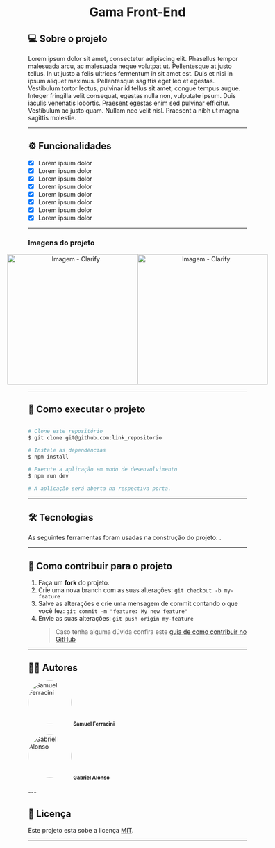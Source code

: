 <h1 align="center">
    Gama Front-End
</h1>

## 💻 Sobre o projeto

<p>
Lorem ipsum dolor sit amet, consectetur adipiscing elit. Phasellus tempor malesuada arcu, ac malesuada neque volutpat ut. Pellentesque at justo tellus. In ut justo a felis ultrices fermentum in sit amet est. Duis et nisi in ipsum aliquet maximus. Pellentesque sagittis eget leo et egestas. Vestibulum tortor lectus, pulvinar id tellus sit amet, congue tempus augue. Integer fringilla velit consequat, egestas nulla non, vulputate ipsum. Duis iaculis venenatis lobortis. Praesent egestas enim sed pulvinar efficitur. Vestibulum ac justo quam. Nullam nec velit nisl. Praesent a nibh ut magna sagittis molestie.</p>

---

## ⚙️ Funcionalidades

- [x] Lorem ipsum dolor
- [x] Lorem ipsum dolor
- [x] Lorem ipsum dolor
- [x] Lorem ipsum dolor
- [x] Lorem ipsum dolor
- [x] Lorem ipsum dolor
- [x] Lorem ipsum dolor
- [x] Lorem ipsum dolor

---

### Imagens do projeto

<p align="center" style="display: flex; align-items: flex-start; justify-content: center;">
  <img alt="Imagem - Clarify" title="Imagem - Clarify" src="" width="300px">

  <img alt="Imagem - Clarify" title="Imagem - Clarify" src="" width="300px">
</p>

---

## 🚀 Como executar o projeto

```bash

# Clone este repositório
$ git clone git@github.com:link_repositorio

# Instale as dependências
$ npm install

# Execute a aplicação em modo de desenvolvimento
$ npm run dev

# A aplicação será aberta na respectiva porta.

```

---

## 🛠 Tecnologias

As seguintes ferramentas foram usadas na construção do projeto: .

---

## 💪 Como contribuir para o projeto

1. Faça um **fork** do projeto.
2. Crie uma nova branch com as suas alterações: `git checkout -b my-feature`
3. Salve as alterações e crie uma mensagem de commit contando o que você fez: `git commit -m "feature: My new feature"`
4. Envie as suas alterações: `git push origin my-feature`
   > Caso tenha alguma dúvida confira este [guia de como contribuir no GitHub](./CONTRIBUTING.md)

---

## 👨‍💻 Autores

<img style="border-radius: 50%;" src="" width="100px;" alt="Samuel Ferracini"/>
 <sub><b>Samuel Ferracini</b></sub>
 <br />
 <br />
 
 <img style="border-radius: 50%;" src="https://user-images.githubusercontent.com/25436067/139539673-0901e87c-b021-46bd-b173-795d4ed94e9a.png" width="100px;" alt="Gabriel Alonso"/>
 <sub><b>Gabriel Alonso</b></sub>
 <br />
 <br /> 
---

## 📝 Licença

Este projeto esta sobe a licença [MIT](./LICENSE).

---
